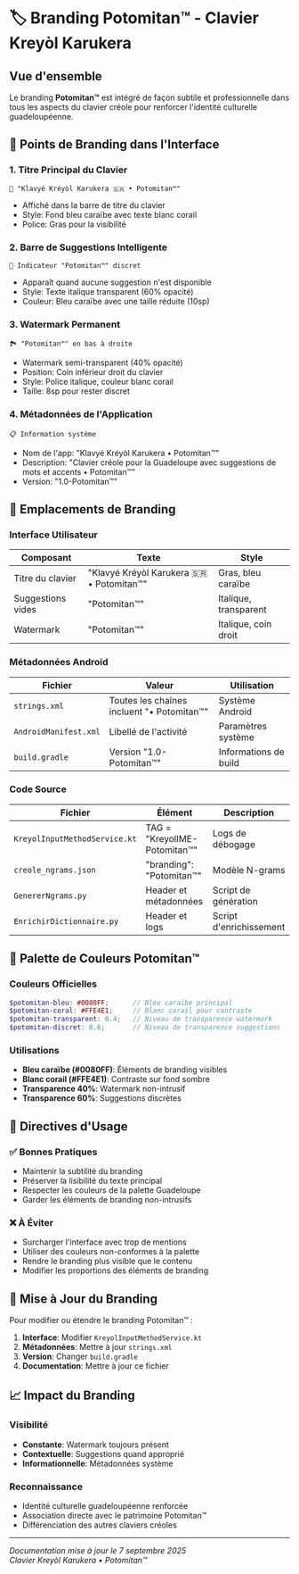 # 🏷️ Branding Potomitan™ - Clavier Kreyòl Karukera

## Vue d'ensemble

Le branding **Potomitan™** est intégré de façon subtile et professionnelle dans tous les aspects du clavier créole pour renforcer l'identité culturelle guadeloupéenne.

## 🎯 Points de Branding dans l'Interface

### 1. Titre Principal du Clavier
```
📱 "Klavyé Kréyòl Karukera 🇸🇷 • Potomitan™"
```
- Affiché dans la barre de titre du clavier
- Style: Fond bleu caraïbe avec texte blanc corail
- Police: Gras pour la visibilité

### 2. Barre de Suggestions Intelligente
```
💭 Indicateur "Potomitan™" discret
```
- Apparaît quand aucune suggestion n'est disponible
- Style: Texte italique transparent (60% opacité)
- Couleur: Bleu caraïbe avec une taille réduite (10sp)

### 3. Watermark Permanent
```
🏞️ "Potomitan™" en bas à droite
```
- Watermark semi-transparent (40% opacité)
- Position: Coin inférieur droit du clavier
- Style: Police italique, couleur blanc corail
- Taille: 8sp pour rester discret

### 4. Métadonnées de l'Application
```
📋 Information système
```
- Nom de l'app: "Klavyé Kréyòl Karukera • Potomitan™"
- Description: "Clavier créole pour la Guadeloupe avec suggestions de mots et accents • Potomitan™"
- Version: "1.0-Potomitan™"

## 📱 Emplacements de Branding

### Interface Utilisateur
| Composant | Texte | Style |
|-----------|--------|-------|
| Titre du clavier | "Klavyé Kréyòl Karukera 🇸🇷 • Potomitan™" | Gras, bleu caraïbe |
| Suggestions vides | "Potomitan™" | Italique, transparent |
| Watermark | "Potomitan™" | Italique, coin droit |

### Métadonnées Android
| Fichier | Valeur | Utilisation |
|---------|---------|-------------|
| `strings.xml` | Toutes les chaînes incluent "• Potomitan™" | Système Android |
| `AndroidManifest.xml` | Libellé de l'activité | Paramètres système |
| `build.gradle` | Version "1.0-Potomitan™" | Informations de build |

### Code Source
| Fichier | Élément | Description |
|---------|---------|-------------|
| `KreyolInputMethodService.kt` | TAG = "KreyolIME-Potomitan™" | Logs de débogage |
| `creole_ngrams.json` | "branding": "Potomitan™" | Modèle N-grams |
| `GenererNgrams.py` | Header et métadonnées | Script de génération |
| `EnrichirDictionnaire.py` | Header et logs | Script d'enrichissement |

## 🎨 Palette de Couleurs Potomitan™

### Couleurs Officielles
```scss
$potomitan-bleu: #0080FF;      // Bleu caraïbe principal
$potomitan-coral: #FFE4E1;     // Blanc corail pour contraste
$potomitan-transparent: 0.4;   // Niveau de transparence watermark
$potomitan-discret: 0.6;       // Niveau de transparence suggestions
```

### Utilisations
- **Bleu caraïbe (#0080FF)**: Éléments de branding visibles
- **Blanc corail (#FFE4E1)**: Contraste sur fond sombre
- **Transparence 40%**: Watermark non-intrusif
- **Transparence 60%**: Suggestions discrètes

## 📝 Directives d'Usage

### ✅ Bonnes Pratiques
- Maintenir la subtilité du branding
- Préserver la lisibilité du texte principal
- Respecter les couleurs de la palette Guadeloupe
- Garder les éléments de branding non-intrusifs

### ❌ À Éviter
- Surcharger l'interface avec trop de mentions
- Utiliser des couleurs non-conformes à la palette
- Rendre le branding plus visible que le contenu
- Modifier les proportions des éléments de branding

## 🔄 Mise à Jour du Branding

Pour modifier ou étendre le branding Potomitan™ :

1. **Interface**: Modifier `KreyolInputMethodService.kt`
2. **Métadonnées**: Mettre à jour `strings.xml`
3. **Version**: Changer `build.gradle`
4. **Documentation**: Mettre à jour ce fichier

## 📈 Impact du Branding

### Visibilité
- **Constante**: Watermark toujours présent
- **Contextuelle**: Suggestions quand approprié  
- **Informationnelle**: Métadonnées système

### Reconnaissance
- Identité culturelle guadeloupéenne renforcée
- Association directe avec le patrimoine Potomitan™
- Différenciation des autres claviers créoles

---

*Documentation mise à jour le 7 septembre 2025*  
*Clavier Kreyòl Karukera • Potomitan™*
